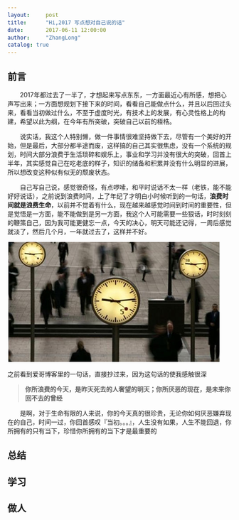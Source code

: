 ```yaml
---
layout:     post
title:      "Hi,2017 写点想对自己说的话"
date:       2017-06-11 12:00:00
author:     "ZhangLong"
catalog: true
---
```


## 前言

　　2017年都过去了一半了，才想起来写点东东，一方面最近心有所感，想把心声写出来；一方面想规划下接下来的时间，看看自己能做点什么，并且以后回过头来，看看当初做过什么，不至于虚度时光，有技术上的发展，有心灵性格上的构建，希望以此为纲，在今年有所突破，突破自己以前的桎梏。

　　说实话，我这个人特别懒，做一件事情很难坚持做下去，尽管有一个美好的开始，但是最后，大部分都半途而废，这样搞的自己其实很焦虑，没有一个系统的规划，时间大部分浪费于生活琐碎和娱乐上，事业和学习并没有很大的突破，回首上半年，其实感觉自己在吃老底的样子，知识的储备和积累并没有什么明显的进展，所以想改变这种似有似无的颓废状态。

　　自己写自己说，感觉很奇怪，有点啰嗦，和平时说话不太一样（老铁，能不能好好说话），之前说到浪费时间，上了年纪了才明白小时候听到的一句话，**浪费时间就是浪费生命**，以前并不觉着有什么，现在越来越感觉时间到时间的重要性，但是觉悟是一方面，能不能做到是另一方面，我这个人可能需要一些狠话，时时刻刻的鞭策自己，因为我可能更健忘一点，今天的决心，明天可能还记得，一周后感觉就淡了，然后几个月，一年就过去了，这样并不好。

![img](/img/time.jpg)

之前看到爱哥博客里的一句话，直接抄过来，因为这句话的使我感触很深<br>

>  **你所浪费的今天，是昨天死去的人奢望的明天；你所厌恶的现在，是未来你回不去的曾经**

　　是啊，对于生命有限的人来说，你的今天真的很珍贵，无论你如何厌恶嫌弃现在的自己，时间一过，你回首感叹『当初。。。』，人生没有如果，人生不能回退，你所拥有的只有当下，珍惜你所拥有的当下才是最重要的<br>

## 总结





## 学习





## 做人









##  